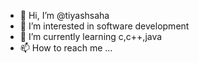 - 👋 Hi, I’m @tiyashsaha
- 👀 I’m interested in software development
- 🌱 I’m currently learning c,c++,java
- 📫 How to reach me ...

<!---
tiyashsaha/tiyashsaha is a ✨ special ✨ repository because its `README.md` (this file) appears on your GitHub profile.
You can click the Preview link to take a look at your changes.
--->
